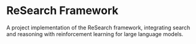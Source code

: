 # ReSearch Framework

A project implementation of the ReSearch framework, integrating search and reasoning with reinforcement learning for large language models.

